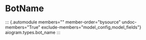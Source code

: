 # BotName

::: {.automodule members="" member-order="bysource" undoc-members="True" exclude-members="model_config,model_fields"}
aiogram.types.bot_name
:::
